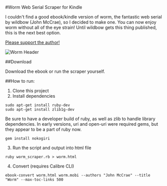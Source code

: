 #Worm Web Serial Scraper for Kindle

I couldn't find a good ebook/kindle version of worm, the fantastic web serial by wildbow (John McCrae), so I decided to make one. You can now enjoy worm without all of the eye strain! Until wildbow gets this thing published, this is the next best option.

[Please support the author!](https://parahumans.wordpress.com/support/)

![Worm Header](http://parahumans.files.wordpress.com/2011/06/cityscape2.jpg)

##Download

Download the ebook or run the scraper yourself.

##How to run:

1. Clone this project
2. Install dependencies
```command
sudo apt-get install ruby-dev
sudo apt-get install zlib1g-dev
```
Be sure to have a developer build of ruby, as well as zlib to handle library dependencies. In early versions, uri and open-uri were required gems, but they appear to be a part of ruby now. 
```command
gem install nokogiri
```

3. Run the script and output into html file

```command
ruby worm_scraper.rb > worm.html
```

4. Convert (requires Calibre CLI)

```command
ebook-convert worm.html worm.mobi --authors "John McCrae" --title "Worm" --max-toc-links 500
```
